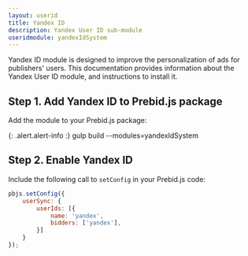 ```yaml
---
layout: userid
title: Yandex ID
description: Yandex User ID sub-module
useridmodule: yandexIdSystem
---
```


Yandex ID module is designed to improve the personalization of ads for publishers' users. This documentation provides information about the Yandex User ID module, and instructions to install it. 

## Step 1. Add Yandex ID to Prebid.js package

Add the module to your Prebid.js package:

{: .alert.alert-info :}
gulp build --modules=yandexIdSystem

## Step 2. Enable Yandex ID

Include the following call to `setConfig` in your Prebid.js code:

```javascript
pbjs.setConfig({
    userSync: {
        userIds: [{
            name: 'yandex',
            bidders: ['yandex'],
        }]
    }
});
```
